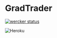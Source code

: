 # GradTrader

[![wercker status](https://app.wercker.com/status/85950d5798f07cf8d9a210f630d04f94/m "wercker status")](https://app.wercker.com/project/bykey/85950d5798f07cf8d9a210f630d04f94)

![Heroku](https://heroku-badge.herokuapp.com/?app=grad-trader)
